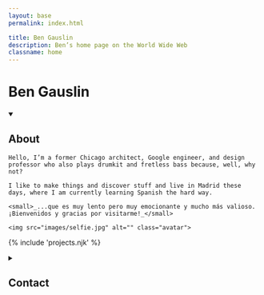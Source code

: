```yaml
---
layout: base
permalink: index.html

title: Ben Gauslin
description: Ben’s home page on the World Wide Web
classname: home
---
```

# Ben Gauslin

<details-plus accordion>
  <details id="about" open>
    <summary>
      <h2>About</h2>
    </summary>

    Hello, I’m a former Chicago architect, Google engineer, and design professor who also plays drumkit and fretless bass because, well, why not?
    
    I like to make things and discover stuff and live in Madrid these days, where I am currently learning Spanish the hard way.
    
    <small>_...que es muy lento pero muy emocionante y mucho más valioso. ¡Bienvenidos y gracias por visitarme!_</small>

    <img src="images/selfie.jpg" alt="" class="avatar">
  </details>

  {% include 'projects.njk' %}

  <details id="contact">
    <summary>
      <h2>Contact</h2>
    </summary>

    You can reach me via email, text, or voicemail.

    {% include 'contact.njk' %}

  </details>
</details-plus>
